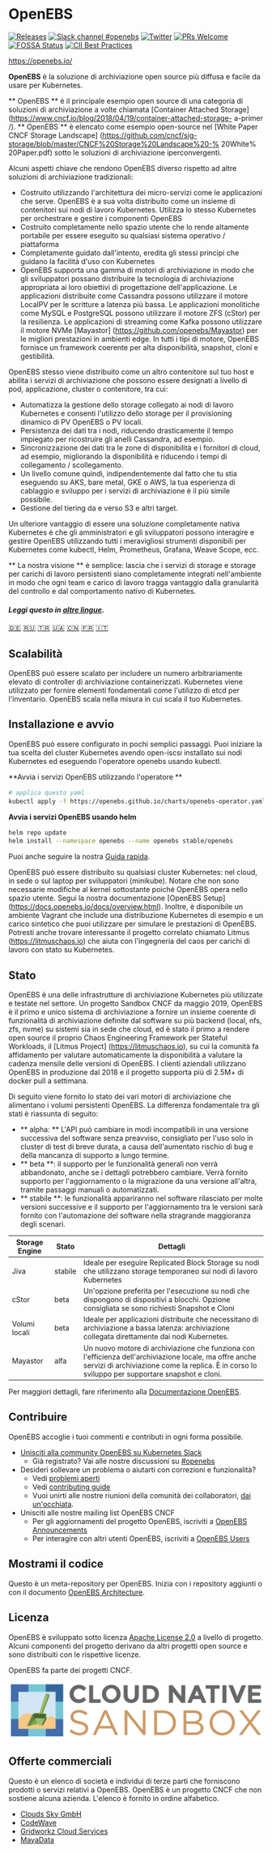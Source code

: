 # OpenEBS

[![Releases](https://img.shields.io/github/release/openebs/openebs/all.svg?style=flat-square)](https://github.com/openebs/openebs/releases)
[![Slack channel #openebs](https://img.shields.io/badge/slack-openebs-brightgreen.svg?logo=slack)](https://kubernetes.slack.com/messages/openebs)
[![Twitter](https://img.shields.io/twitter/follow/openebs.svg?style=social&label=Follow)](https://twitter.com/intent/follow?screen_name=openebs)
[![PRs Welcome](https://img.shields.io/badge/PRs-welcome-brightgreen.svg?style=flat-square)](https://github.com/openebs/openebs/blob/master/CONTRIBUTING.md)
[![FOSSA Status](https://app.fossa.com/api/projects/git%2Bgithub.com%2Fopenebs%2Fopenebs.svg?type=shield)](https://app.fossa.com/projects/git%2Bgithub.com%2Fopenebs%2Fopenebs?ref=badge_shield)
[![CII Best Practices](https://bestpractices.coreinfrastructure.org/projects/1754/badge)](https://bestpractices.coreinfrastructure.org/projects/1754)

https://openebs.io/

**OpenEBS** è la soluzione di archiviazione open source più diffusa e facile da usare per Kubernetes.

** OpenEBS ** è il principale esempio open source di una categoria di soluzioni di archiviazione a volte chiamata [Container Attached Storage] (https://www.cncf.io/blog/2018/04/19/container-attached-storage- a-primer /). ** OpenEBS ** è elencato come esempio open-source nel [White Paper CNCF Storage Landscape] (https://github.com/cncf/sig-storage/blob/master/CNCF%20Storage%20Landscape%20-% 20White% 20Paper.pdf) sotto le soluzioni di archiviazione iperconvergenti.

Alcuni aspetti chiave che rendono OpenEBS diverso rispetto ad altre soluzioni di archiviazione tradizionali:
- Costruito utilizzando l'architettura dei micro-servizi come le applicazioni che serve. OpenEBS è a sua volta distribuito come un insieme di contenitori sui nodi di lavoro Kubernetes. Utilizza lo stesso Kubernetes per orchestrare e gestire i componenti OpenEBS
- Costruito completamente nello spazio utente che lo rende altamente portabile per essere eseguito su qualsiasi sistema operativo / piattaforma
- Completamente guidato dall'intento, eredita gli stessi principi che guidano la facilità d'uso con Kubernetes
- OpenEBS supporta una gamma di motori di archiviazione in modo che gli sviluppatori possano distribuire la tecnologia di archiviazione appropriata ai loro obiettivi di progettazione dell'applicazione. Le applicazioni distribuite come Cassandra possono utilizzare il motore LocalPV per le scritture a latenza più bassa. Le applicazioni monolitiche come MySQL e PostgreSQL possono utilizzare il motore ZFS (cStor) per la resilienza. Le applicazioni di streaming come Kafka possono utilizzare il motore NVMe [Mayastor] (https://github.com/openebs/Mayastor) per le migliori prestazioni in ambienti edge. In tutti i tipi di motore, OpenEBS fornisce un framework coerente per alta disponibilità, snapshot, cloni e gestibilità.

OpenEBS stesso viene distribuito come un altro contenitore sul tuo host e abilita i servizi di archiviazione che possono essere designati a livello di pod, applicazione, cluster o contenitore, tra cui:
- Automatizza la gestione dello storage collegato ai nodi di lavoro Kubernetes e consenti l'utilizzo dello storage per il provisioning dinamico di PV OpenEBS o PV locali.
- Persistenza dei dati tra i nodi, riducendo drasticamente il tempo impiegato per ricostruire gli anelli Cassandra, ad esempio.
- Sincronizzazione dei dati tra le zone di disponibilità e i fornitori di cloud, ad esempio, migliorando la disponibilità e riducendo i tempi di collegamento / scollegamento.
- Un livello comune quindi, indipendentemente dal fatto che tu stia eseguendo su AKS, bare metal, GKE o AWS, la tua esperienza di cablaggio e sviluppo per i servizi di archiviazione è il più simile possibile.
- Gestione del tiering da e verso S3 e altri target.

Un ulteriore vantaggio di essere una soluzione completamente nativa Kubernetes è che gli amministratori e gli sviluppatori possono interagire e gestire OpenEBS utilizzando tutti i meravigliosi strumenti disponibili per Kubernetes come kubectl, Helm, Prometheus, Grafana, Weave Scope, ecc.

** La nostra visione ** è semplice: lascia che i servizi di storage e storage per carichi di lavoro persistenti siano completamente integrati nell'ambiente in modo che ogni team e carico di lavoro tragga vantaggio dalla granularità del controllo e dal comportamento nativo di Kubernetes.

#### *Leggi questo in [altre lingue](translations/TRANSLATIONS.md).*

[🇩🇪](translations/README.de.md)
[🇷🇺](translations/README.ru.md)
[🇹🇷](translations/README.tr.md)
[🇺🇦](translations/README.ua.md)
[🇨🇳](translations/README.zh.md)
[🇫🇷](translations/README.fr.md)
[🇮🇹](translations/README.it.md)
## Scalabilità

OpenEBS può essere scalato per includere un numero arbitrariamente elevato di controller di archiviazione containerizzati. Kubernetes viene utilizzato per fornire elementi fondamentali come l'utilizzo di etcd per l'inventario. OpenEBS scala nella misura in cui scala il tuo Kubernetes.

## Installazione e avvio

OpenEBS può essere configurato in pochi semplici passaggi. Puoi iniziare la tua scelta del cluster Kubernetes avendo open-iscsi installato sui nodi Kubernetes ed eseguendo l'operatore openebs usando kubectl.

**Avvia i servizi OpenEBS utilizzando l'operatore **
```bash
# applica questo yaml
kubectl apply -f https://openebs.github.io/charts/openebs-operator.yaml
```

**Avvia i servizi OpenEBS usando helm**
```bash
helm repo update
helm install --namespace openebs --name openebs stable/openebs
```

Puoi anche seguire la nostra [Guida rapida](https://docs.openebs.io/docs/overview.html).

OpenEBS può essere distribuito su qualsiasi cluster Kubernetes: nel cloud, in sede o sul laptop per sviluppatori (minikube). Notare che non sono necessarie modifiche al kernel sottostante poiché OpenEBS opera nello spazio utente. Segui la nostra documentazione [OpenEBS Setup] (https://docs.openebs.io/docs/overview.html). Inoltre, è disponibile un ambiente Vagrant che include una distribuzione Kubernetes di esempio e un carico sintetico che puoi utilizzare per simulare le prestazioni di OpenEBS. Potresti anche trovare interessante il progetto correlato chiamato Litmus (https://litmuschaos.io) che aiuta con l'ingegneria del caos per carichi di lavoro con stato su Kubernetes.

## Stato

OpenEBS è una delle infrastrutture di archiviazione Kubernetes più utilizzate e testate nel settore. Un progetto Sandbox CNCF da maggio 2019, OpenEBS è il primo e unico sistema di archiviazione a fornire un insieme coerente di funzionalità di archiviazione definite dal software su più backend (local, nfs, zfs, nvme) su sistemi sia in sede che cloud, ed è stato il primo a rendere open source il proprio Chaos Engineering Framework per Stateful Workloads, il [Litmus Project] (https://litmuschaos.io), su cui la comunità fa affidamento per valutare automaticamente la disponibilità a valutare la cadenza mensile delle versioni di OpenEBS. I clienti aziendali utilizzano OpenEBS in produzione dal 2018 e il progetto supporta più di 2.5M+ di docker pull a settimana.

Di seguito viene fornito lo stato dei vari motori di archiviazione che alimentano i volumi persistenti OpenEBS. La differenza fondamentale tra gli stati è riassunta di seguito:
- ** alpha: ** L'API può cambiare in modi incompatibili in una versione successiva del software senza preavviso, consigliato per l'uso solo in cluster di test di breve durata, a causa dell'aumentato rischio di bug e della mancanza di supporto a lungo termine.
- ** beta **: il supporto per le funzionalità generali non verrà abbandonato, anche se i dettagli potrebbero cambiare. Verrà fornito supporto per l'aggiornamento o la migrazione da una versione all'altra, tramite passaggi manuali o automatizzati.
- ** stabile **: le funzionalità appariranno nel software rilasciato per molte versioni successive e il supporto per l'aggiornamento tra le versioni sarà fornito con l'automazione del software nella stragrande maggioranza degli scenari.


| Storage Engine | Stato | Dettagli |
|---|---|---|
| Jiva | stabile | Ideale per eseguire Replicated Block Storage su nodi che utilizzano storage temporaneo sui nodi di lavoro Kubernetes |
| cStor | beta | Un'opzione preferita per l'esecuzione su nodi che dispongono di dispositivi a blocchi. Opzione consigliata se sono richiesti Snapshot e Cloni |
| Volumi locali | beta | Ideale per applicazioni distribuite che necessitano di archiviazione a bassa latenza: archiviazione collegata direttamente dai nodi Kubernetes. |
| Mayastor | alfa | Un nuovo motore di archiviazione che funziona con l'efficienza dell'archiviazione locale, ma offre anche servizi di archiviazione come la replica. È in corso lo sviluppo per supportare snapshot e cloni. |

Per maggiori dettagli, fare riferimento alla [Documentazione OpenEBS](https://docs.openebs.io/docs/next/quickstart.html).

## Contribuire

OpenEBS accoglie i tuoi commenti e contributi in ogni forma possibile.

- [Unisciti alla community OpenEBS su Kubernetes Slack](https://kubernetes.slack.com)
   - Già registrato? Vai alle nostre discussioni su [#openebs](https://kubernetes.slack.com/messages/openebs/)
- Desideri sollevare un problema o aiutarti con correzioni e funzionalità?
   - Vedi [problemi aperti](https://github.com/openebs/openebs/issues)
   - Vedi [contributing guide](./CONTRIBUTING.md)
   - Vuoi unirti alle nostre riunioni della comunità dei collaboratori, [dai un'occhiata](./community/README.md).
- Unisciti alle nostre mailing list OpenEBS CNCF
   - Per gli aggiornamenti del progetto OpenEBS, iscriviti a [OpenEBS Announcements](https://lists.cncf.io/g/cncf-openebs-announcements)
   - Per interagire con altri utenti OpenEBS, iscriviti a [OpenEBS Users](https://lists.cncf.io/g/cncf-openebs-users)

## Mostrami il codice

Questo è un meta-repository per OpenEBS. Inizia con i repository aggiunti o con il documento [OpenEBS Architecture](./contribute/design/README.md).
## Licenza

OpenEBS è sviluppato sotto licenza [Apache License 2.0](https://github.com/openebs/openebs/blob/master/LICENSE) a livello di progetto. Alcuni componenti del progetto derivano da altri progetti open source e sono distribuiti con le rispettive licenze.

OpenEBS fa parte dei progetti CNCF.

[![CNCF Sandbox Project](https://raw.githubusercontent.com/cncf/artwork/master/other/cncf-sandbox/horizontal/color/cncf-sandbox-horizontal-color.png)](https://landscape.cncf.io/selected=open-ebs)

## Offerte commerciali

Questo è un elenco di società e individui di terze parti che forniscono prodotti o servizi relativi a OpenEBS. OpenEBS è un progetto CNCF che non sostiene alcuna azienda. L'elenco è fornito in ordine alfabetico.
- [Clouds Sky GmbH](https://cloudssky.com/en/)
- [CodeWave](https://codewave.eu/)
- [Gridworkz Cloud Services](https://gridworkz.com/)
- [MayaData](https://mayadata.io/)
